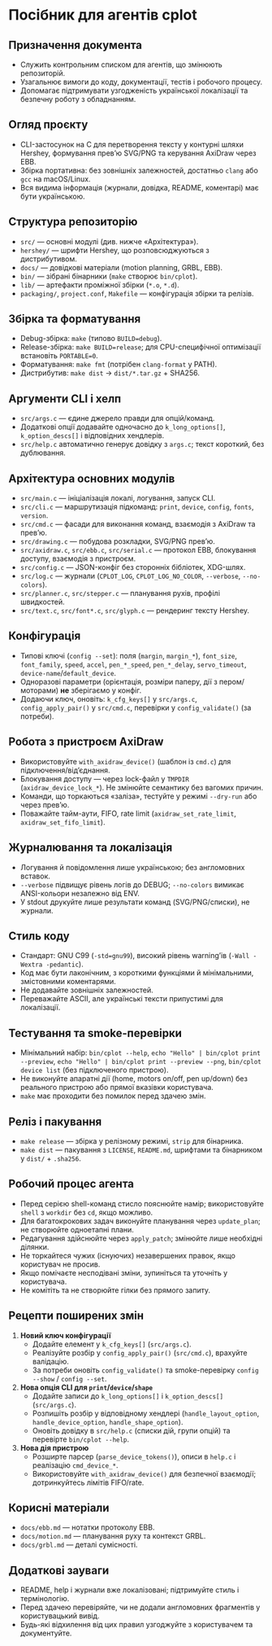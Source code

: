 # Посібник для агентів cplot

## Призначення документа
- Служить контрольним списком для агентів, що змінюють репозиторій.
- Узагальнює вимоги до коду, документації, тестів і робочого процесу.
- Допомагає підтримувати узгодженість української локалізації та безпечну роботу з обладнанням.

## Огляд проєкту
- CLI-застосунок на C для перетворення тексту у контурні шляхи Hershey, формування превʼю SVG/PNG та керування AxiDraw через EBB.
- Збірка портативна: без зовнішніх залежностей, достатньо `clang` або `gcc` на macOS/Linux.
- Вся видима інформація (журнали, довідка, README, коментарі) має бути українською.

## Структура репозиторію
- `src/` — основні модулі (див. нижче «Архітектура»).
- `hershey/` — шрифти Hershey, що розповсюджуються з дистрибутивом.
- `docs/` — довідкові матеріали (motion planning, GRBL, EBB).
- `bin/` — зібрані бінарники (`make` створює `bin/cplot`).
- `lib/` — артефакти проміжної збірки (`*.o`, `*.d`).
- `packaging/`, `project.conf`, `Makefile` — конфігурація збірки та релізів.

## Збірка та форматування
- Debug-збірка: `make` (типово `BUILD=debug`).
- Release-збірка: `make BUILD=release`; для CPU-специфічної оптимізації встановіть `PORTABLE=0`.
- Форматування: `make fmt` (потрібен `clang-format` у PATH).
- Дистрибутив: `make dist` → `dist/*.tar.gz` + SHA256.

## Аргументи CLI і хелп
- `src/args.c` — єдине джерело правди для опцій/команд.
- Додаткові опції додавайте одночасно до `k_long_options[]`, `k_option_descs[]` і відповідних хендлерів.
- `src/help.c` автоматично генерує довідку з `args.c`; текст короткий, без дублювання.

## Архітектура основних модулів
- `src/main.c` — ініціалізація локалі, логування, запуск CLI.
- `src/cli.c` — маршрутизація підкоманд: `print`, `device`, `config`, `fonts`, `version`.
- `src/cmd.c` — фасади для виконання команд, взаємодія з AxiDraw та превʼю.
- `src/drawing.c` — побудова розкладки, SVG/PNG превʼю.
- `src/axidraw.c`, `src/ebb.c`, `src/serial.c` — протокол EBB, блокування доступу, взаємодія з пристроєм.
- `src/config.c` — JSON-конфіг без сторонніх бібліотек, XDG-шлях.
- `src/log.c` — журнали (`CPLOT_LOG`, `CPLOT_LOG_NO_COLOR`, `--verbose`, `--no-colors`).
- `src/planner.c`, `src/stepper.c` — планування рухів, профілі швидкостей.
- `src/text.c`, `src/font*.c`, `src/glyph.c` — рендеринг тексту Hershey.

## Конфігурація
- Типові ключі (`config --set`): поля (`margin`, `margin_*`), `font_size`, `font_family`, `speed`, `accel`, `pen_*_speed`, `pen_*_delay`, `servo_timeout`, `device-name`/`default_device`.
- Одноразові параметри (орієнтація, розміри паперу, дії з пером/моторами) **не** зберігаємо у конфіг.
- Додаючи ключ, оновіть: `k_cfg_keys[]` у `src/args.c`, `config_apply_pair()` у `src/cmd.c`, перевірки у `config_validate()` (за потреби).

## Робота з пристроєм AxiDraw
- Використовуйте `with_axidraw_device()` (шаблон із `cmd.c`) для підключення/відʼєднання.
- Блокування доступу — через lock-файл у `TMPDIR` (`axidraw_device_lock_*`). Не змінюйте семантику без вагомих причин.
- Команди, що торкаються «заліза», тестуйте у режимі `--dry-run` або через превʼю.
- Поважайте тайм-аути, FIFO, rate limit (`axidraw_set_rate_limit`, `axidraw_set_fifo_limit`).

## Журналювання та локалізація
- Логування й повідомлення лише українською; без англомовних вставок.
- `--verbose` підвищує рівень логів до DEBUG; `--no-colors` вимикає ANSI-кольори незалежно від ENV.
- У stdout друкуйте лише результати команд (SVG/PNG/списки), не журнали.

## Стиль коду
- Стандарт: GNU C99 (`-std=gnu99`), високий рівень warning’ів (`-Wall -Wextra -pedantic`).
- Код має бути лаконічним, з короткими функціями й мінімальними, змістовними коментарями.
- Не додавайте зовнішніх залежностей.
- Переважайте ASCII, але українські тексти припустимі для локалізації.

## Тестування та smoke-перевірки
- Мінімальний набір: `bin/cplot --help`, `echo "Hello" | bin/cplot print --preview`, `echo "Hello" | bin/cplot print --preview --png`, `bin/cplot device list` (без підключеного пристрою).
- Не виконуйте апаратні дії (home, motors on/off, pen up/down) без реального пристрою або прямої вказівки користувача.
- `make` має проходити без помилок перед здачею змін.

## Реліз і пакування
- `make release` — збірка у релізному режимі, `strip` для бінарника.
- `make dist` — пакування з `LICENSE`, `README.md`, шрифтами та бінарником у `dist/` + `.sha256`.

## Робочий процес агента
- Перед серією shell-команд стисло пояснюйте намір; використовуйте `shell` з `workdir` без `cd`, якщо можливо.
- Для багатокрокових задач виконуйте планування через `update_plan`; не створюйте одноетапні плани.
- Редагування здійснюйте через `apply_patch`; змінюйте лише необхідні ділянки.
- Не торкайтеся чужих (існуючих) незавершених правок, якщо користувач не просив.
- Якщо помічаєте несподівані зміни, зупиніться та уточніть у користувача.
- Не комітіть та не створюйте гілки без прямого запиту.

## Рецепти поширених змін
1. **Новий ключ конфігурації**
   - Додайте елемент у `k_cfg_keys[]` (`src/args.c`).
   - Реалізуйте розбір у `config_apply_pair()` (`src/cmd.c`), врахуйте валідацію.
   - За потреби оновіть `config_validate()` та smoke-перевірку `config --show` / `config --set`.
2. **Нова опція CLI для `print`/`device`/`shape`**
   - Додайте записи до `k_long_options[]` і `k_option_descs[]` (`src/args.c`).
   - Розпишіть розбір у відповідному хендлері (`handle_layout_option`, `handle_device_option`, `handle_shape_option`).
   - Оновіть довідку в `src/help.c` (списки дій, групи опцій) та перевірте `bin/cplot --help`.
3. **Нова дія пристрою**
   - Розширте парсер (`parse_device_tokens()`), описи в `help.c` і реалізацію `cmd_device_*`.
   - Використовуйте `with_axidraw_device()` для безпечної взаємодії; дотринкуйтесь лімітів FIFO/rate.

## Корисні матеріали
- `docs/ebb.md` — нотатки протоколу EBB.
- `docs/motion.md` — планування руху та контекст GRBL.
- `docs/grbl.md` — деталі сумісності.

## Додаткові зауваги
- README, help і журнали вже локалізовані; підтримуйте стиль і термінологію.
- Перед здачею перевіряйте, чи не додали англомовних фрагментів у користувацький вивід.
- Будь-які відхилення від цих правил узгоджуйте з користувачем та документуйте.
